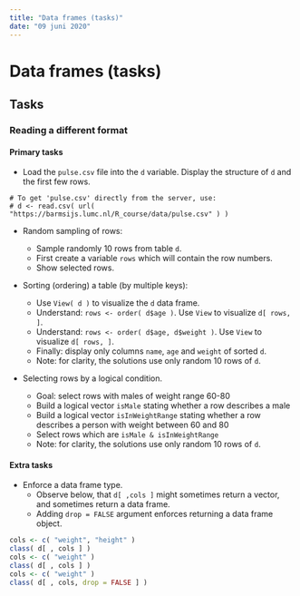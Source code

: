 ```yaml
---
title: "Data frames (tasks)"
date: "09 juni 2020"
---
```




# Data frames (tasks)

## Tasks

### Reading a different format

#### Primary tasks

- Load the `pulse.csv` file into the `d` variable. Display the structure of `d` and the first few rows.


```
# To get 'pulse.csv' directly from the server, use:
# d <- read.csv( url( "https://barmsijs.lumc.nl/R_course/data/pulse.csv" ) )
```


- Random sampling of rows:
    - Sample randomly 10 rows from table `d`. 
    - First create a variable `rows` which will contain the row numbers.
    - Show selected rows.


- Sorting (ordering) a table (by multiple keys):
    - Use `View( d )` to visualize the `d` data frame.
    - Understand: `rows <- order( d$age )`. Use `View` to visualize `d[ rows, ]`.
    - Understand: `rows <- order( d$age, d$weight )`. Use `View` to visualize `d[ rows, ]`.
    - Finally: display only columns `name`, `age` and `weight` of sorted `d`.
    - Note: for clarity, the solutions use only random 10 rows of `d`.


- Selecting rows by a logical condition.
    - Goal: select rows with males of weight range 60-80
    - Build a logical vector `isMale` stating whether a row describes a male
    - Build a logical vector `isInWeightRange` stating whether a row describes a person with weight between 60 and 80
    - Select rows which are `isMale & isInWeightRange`
    - Note: for clarity, the solutions use only random 10 rows of `d`.


#### Extra tasks

- Enforce a data frame type.
    - Observe below, that `d[ ,cols ]` might sometimes return a vector, and sometimes return a data frame.
    - Adding `drop = FALSE` argument enforces returning a data frame object.

```r
cols <- c( "weight", "height" )
class( d[ , cols ] )
cols <- c( "weight" )
class( d[ , cols ] )
cols <- c( "weight" )
class( d[ , cols, drop = FALSE ] )
```

